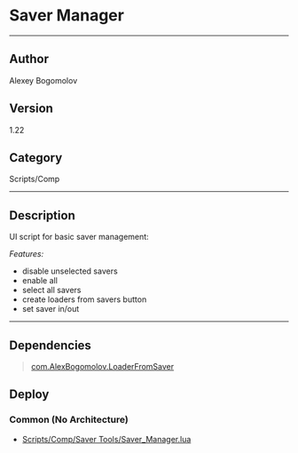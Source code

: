 # Saver Manager
___

## Author
Alexey Bogomolov

## Version
1.22

## Category
Scripts/Comp

___

## Description
<p>UI script for basic saver management:</p>
<p><i>Features:</i></p>
<ul>
	<li>disable unselected savers</li>
	<li>enable all</li>
	<li>select all savers</li>
	<li>create loaders from savers button</li>
	<li>set saver in/out</li>
</ul>



___

## Dependencies

> [com.AlexBogomolov.LoaderFromSaver](com.AlexBogomolov.LoaderFromSaver.md)  
## Deploy

### Common (No Architecture)

<ul>
<li><a href="https://gitlab.com/WeSuckLess/Reactor/-/blob/master/Atoms/com.AlexBogomolov.SaverManager/Scripts/Comp/Saver Tools/Saver_Manager.lua?ref_type=heads">Scripts/Comp/Saver Tools/Saver_Manager.lua</a></li>
</ul>
